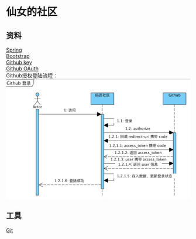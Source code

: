 仙女的社区  
====
资料  
---
[Spring](https://spring.io/guides/gs/serving-web-content/#initial)  
[Bootstrap](https://www.bootcss.com)  
[Github key](https://github.com/yubaobao7646/community/settings/keys)  
[Github OAuth](https://docs.github.com/en/developers/apps/building-oauth-apps)  
Github授权登陆流程：![img.png](img.png)

工具 
---
[Git](https://git-scm.com/downloads)  
